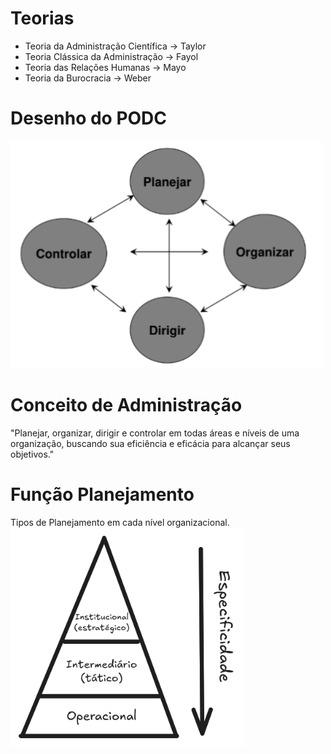 # Teorias
- Teoria da Administração Científica -> Taylor
- Teoria Clássica da Administração -> Fayol
- Teoria das Relações Humanas -> Mayo
- Teoria da Burocracia -> Weber

# Desenho do PODC
<img src="img/aula-4_processo-administrativo.png" alt="Processo administrativo" width=500>

# Conceito de Administração
"Planejar, organizar, dirigir e controlar em todas áreas e níveis de uma organização, buscando sua eficiência e eficácia para alcançar seus objetivos."

# Função Planejamento
Tipos de Planejamento em cada nível organizacional.\
<img src="img/aula-6_tipos-de-planejamento.png" alt="Tipos de Planejamento" width=375>
